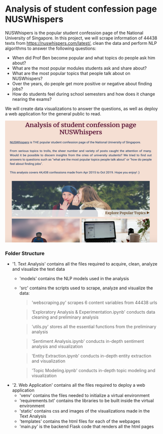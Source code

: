 
# Analysis of student confession page NUSWhispers
NUSWhispers is the popular student confession page of the National University of Singapore.
In this project, we will scrape information of 44438 texts from https://nuswhispers.com/latest/, clean the data and perform NLP algorithms to answer the following questions: 
  - When did Prof Ben become popular and what topics do people ask him about?
  - What are the most popular modules students ask and share about?
  - What are the most popular topics that people talk about on NUSWhispers?
  - Over the years, do people get more positive or negative about finding jobs?
  - How do students feel during school semesters and how does it change nearing the exams?

We will create data visualizations to answer the questions, as well as deploy a web application for the general public to read.

<img src="/nuswhispers.png" alt="alt text" height ="400" width="500"/>

### Folder Structure
  - '1. Text Analysis' contains all the files required to acquire, clean, analyze and visualize the text data
    -  'models' contains the NLP models used in the analysis
    -  'src' contains the scripts used to scrape, analyze and visualize the data:
       > 'webscraping.py' scrapes 6 content variables from 44438 urls
       
       > 'Exploratory Analysis & Experimentation.ipynb' conducts data cleaning and preliminary analysis
       
       > 'utils.py' stores all the essential functions from the preliminary analysis
       
       > 'Sentiment Analysis.ipynb' conducts in-depth sentiment analysis and visualization
       
       > 'Entity Extraction.ipynb' conducts in-depth entity extraction and visualization
       
       > 'Topic Modeling.ipynb' conducts in-depth topic modeling and visualization
  - '2. Web Application' contains all the files required to deploy a web application
    -  'venv' contains the files needed to initialize a virtual environment  
    -  'requirements.txt' contains the libraries to be built inside the virtual environment
    -  'static' contains css and images of the visualizations made in the Text Analysis
    -  'templates' contains the html files for each of the webpages
    -  'main.py' is the backend Flask code that renders all the html pages
